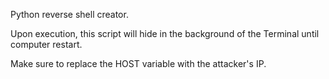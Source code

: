 Python reverse shell creator.

Upon execution, this script will hide in the background of the Terminal until computer restart.

Make sure to replace the HOST variable with the attacker's IP. 
